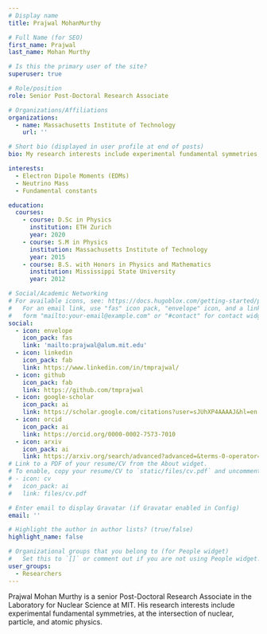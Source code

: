 ```yaml
---
# Display name
title: Prajwal MohanMurthy

# Full Name (for SEO)
first_name: Prajwal
last_name: Mohan Murthy

# Is this the primary user of the site?
superuser: true

# Role/position
role: Senior Post-Doctoral Research Associate

# Organizations/Affiliations
organizations:
  - name: Massachusetts Institute of Technology
    url: ''

# Short bio (displayed in user profile at end of posts)
bio: My research interests include experimental fundamental symmetries, at the intersections of nuclear and atomic physics.

interests:
  - Electron Dipole Moments (EDMs)
  - Neutrino Mass
  - Fundamental constants

education:
  courses:
    - course: D.Sc in Physics
      institution: ETH Zurich
      year: 2020
    - course: S.M in Physics
      institution: Massachusetts Institute of Technology
      year: 2015
    - course: B.S. with Honors in Physics and Mathematics
      institution: Mississippi State University
      year: 2012

# Social/Academic Networking
# For available icons, see: https://docs.hugoblox.com/getting-started/page-builder/#icons
#   For an email link, use "fas" icon pack, "envelope" icon, and a link in the
#   form "mailto:your-email@example.com" or "#contact" for contact widget.
social:
  - icon: envelope
    icon_pack: fas
    link: 'mailto:prajwal@alum.mit.edu'
  - icon: linkedin
    icon_pack: fab
    link: https://www.linkedin.com/in/tmprajwal/
  - icon: github
    icon_pack: fab
    link: https://github.com/tmprajwal
  - icon: google-scholar
    icon_pack: ai
    link: https://scholar.google.com/citations?user=sJUhXP4AAAAJ&hl=en
  - icon: orcid
    icon_pack: ai
    link: https://orcid.org/0000-0002-7573-7010  
  - icon: arxiv
    icon_pack: ai
    link: https://arxiv.org/search/advanced?advanced=&terms-0-operator=AND&terms-0-term=Murthy%2C+P+T+M&terms-0-field=author&terms-1-operator=OR&terms-1-term=Mohanmurthy%2C+P&terms-1-field=author&terms-2-operator=OR&terms-2-term=Murthy%2C+P+M&terms-2-field=author&classification-physics_archives=all&date-filter_by=all_dates&date-year=&date-from_date=&date-to_date=&date-date_type=submitted_date&abstracts=show&size=50&order=-announced_date_first
# Link to a PDF of your resume/CV from the About widget.
# To enable, copy your resume/CV to `static/files/cv.pdf` and uncomment the lines below.
# - icon: cv
#   icon_pack: ai
#   link: files/cv.pdf

# Enter email to display Gravatar (if Gravatar enabled in Config)
email: ''

# Highlight the author in author lists? (true/false)
highlight_name: false

# Organizational groups that you belong to (for People widget)
#   Set this to `[]` or comment out if you are not using People widget.
user_groups:
  - Researchers
---
```


Prajwal Mohan Murthy is a senior Post-Doctoral Research Associate in the Laboratory for Nuclear Science at MIT. His research interests include experimental fundamental symmetries, at the intersection of nuclear, particle, and atomic physics.


